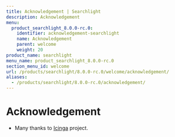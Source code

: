 ```yaml
---
title: Acknowledgement | Searchlight
description: Acknowledgement
menu:
  product_searchlight_8.0.0-rc.0:
    identifier: acknowledgement-searchlight
    name: Acknowledgement
    parent: welcome
    weight: 20
product_name: searchlight
menu_name: product_searchlight_8.0.0-rc.0
section_menu_id: welcome
url: /products/searchlight/8.0.0-rc.0/welcome/acknowledgement/
aliases:
  - /products/searchlight/8.0.0-rc.0/acknowledgement/
---
```


# Acknowledgement
 - Many thanks to [Icinga](https://www.icinga.com/) project.
